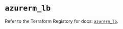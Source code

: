 # `azurerm_lb`

Refer to the Terraform Registory for docs: [`azurerm_lb`](https://registry.terraform.io/providers/hashicorp/azurerm/3.72.0/docs/resources/lb).
